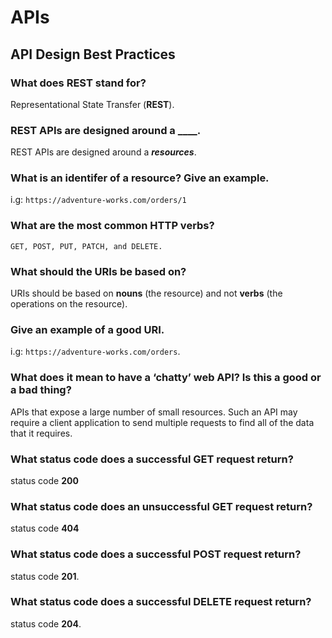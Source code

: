 # APIs

## API Design Best Practices

### What does REST stand for?

Representational State Transfer (**REST**).

### REST APIs are designed around a ____.

REST APIs are designed around a ***resources***.

### What is an identifer of a resource? Give an example.

i.g: `https://adventure-works.com/orders/1`

### What are the most common HTTP verbs?

`GET, POST, PUT, PATCH, and DELETE.`

### What should the URIs be based on?

URIs should be based on **nouns** (the resource) and not **verbs** (the operations on the resource).

### Give an example of a good URI.

i.g: `https://adventure-works.com/orders`.

### What does it mean to have a ‘chatty’ web API? Is this a good or a bad thing?

APIs that expose a large number of small resources. Such an API may require a client application to send multiple requests to find all of the data that it requires.

### What status code does a successful GET request return?

status code **200**

### What status code does an unsuccessful GET request return?

status code **404**

### What status code does a successful POST request return?

status code **201**.

### What status code does a successful DELETE request return?

status code **204**.

